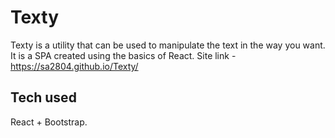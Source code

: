 # Texty

Texty is a utility that can be used to manipulate the text in the way you want. It is a SPA created using the basics of React. 
Site link - https://sa2804.github.io/Texty/

## Tech used

React + Bootstrap.

